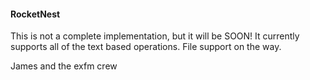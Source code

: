 #### RocketNest

This is not a complete implementation, but it will be SOON! It currently supports all of the text based operations. File support on the way.

James and the exfm crew
